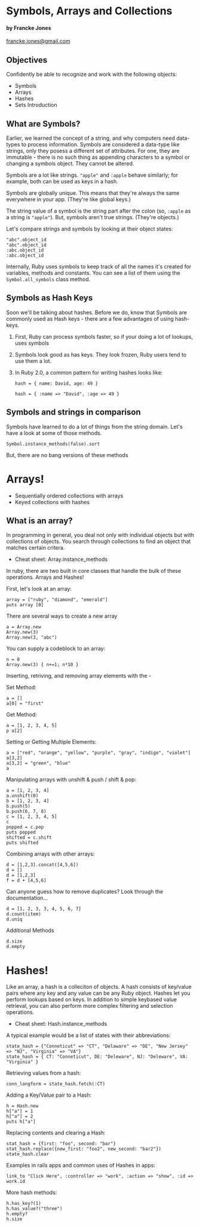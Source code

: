 # Symbols, Arrays and Collections
#### by Francke Jones
francke.jones@gmail.com

## Objectives

Confidently be able to recognize and work with the following objects:

+ Symbols
+ Arrays
+ Hashes
+ Sets Introduction

## What are Symbols?

Earlier, we learned the concept of a string, and why computers need data-types to process information. Symbols are considered a data-type like strings, only they posess a different set of attributes. For one, they are immutable - there is no such thing as appending characters to a symbol or changing a symbols object. They cannot be altered.

Symbols are a lot like strings. ```"apple"``` and ```:apple``` behave similarly; for example, both can be used as keys in a hash. 

Symbols are globally unique. This means that they're always the same everywhere in your app. (They're like global keys.)

The string value of a symbol is the string part after the colon (so, ```:apple``` as a string is ```"apple"```). But, symbols aren't true strings. (They're objects.)

Let's compare strings and symbols by looking at their object states:

    "abc".object_id
    "abc".object_id
    :abc.object_id
    :abc.object_id

Internally, Ruby uses symbols to keep track of all the names it's created for variables, methods and constants. You can see a list of them using the ```Symbol.all_symbols``` class method.

## Symbols as Hash Keys

Soon we'll be talking about hashes. Before we do, know that Symbols are commonly used as Hash keys - there are a few advantages of using hash-keys. 

1. First, Ruby can process symbols faster, so if your doing a lot of lookups, uses symbols
2. Symbols look good as has keys. They look frozen, Ruby users tend to use them a lot.
3. In Ruby 2.0, a common pattern for writing hashes looks like:
	
	```hash = { name: David, age: 49 }```

    ```hash = { :name => "David", :age => 49 }```
    
    
    
## Symbols and strings in comparison

Symbols have learned to do a lot of things from the string domain. Let's have a look at some of those methods. 

    Symbol.instance_methods(false).sort
    
But, there are no bang versions of these methods

# Arrays!

- Sequentially ordered collections with arrays
- Keyed collections with hashes

## What is an array?

In programming in general, you deal not only with individual objects but with collections of objects. You search through collections to find an object that matches certain critera.

- Cheat sheet: Array.instance_methods

In ruby, there are two built in core classes that handle the bulk of these operations. Arrays and Hashes!

First, let's look at an array:

    array = ["ruby", "diamond", "emerald"]
    puts array [0]

There are several ways to create a new array

    a = Array.new
    Array.new(3)
    Array.new(3, "abc")

You can supply a codeblock to an array:

    n = 0
    Array.new(3) { n+=1; n*10 }

Inserting, retriving, and removing array elements with the - 

Set Method:

    a = []
    a[0] = "first"
    
Get Method:

    a = [1, 2, 3, 4, 5]
    p a[2]
    
Setting or Getting Multiple Elements:

    a = ["red", "orange", "yellow", "purple", "gray", "indigo", "violet"]
    a[3,2]
    a[3,2] = "green", "blue"
    a
    
Manipulating arrays with unshift & push / shift & pop:

    a = [1, 2, 3, 4]
    a.unshift(0)
    b = [1, 2, 3, 4]
    b.push(5)
    b.push(6, 7, 8)
    c = [1, 2, 3, 4, 5]
    c
    popped = c.pop
    puts popped
    shifted = c.shift
    puts shifted

    
Combining arrays with other arrays:

    d = [1,2,3].concat([4,5,6])
    d = []
    d = [1,2,3]
    f = d + [4,5,6]
    
Can anyone guess how to remove duplicates? Look through the documentation...

    d = [1, 2, 3, 3, 4, 5, 6, 7]
    d.count(item)
    d.uniq
    
Additional Methods

    d.size
    d.empty


# Hashes!

Like an array, a hash is a colleciton of objects. A hash consists of key/value pairs where any key and any value can be any Ruby object. Hashes let you perform lookups based on keys. In addition to simple keybased value retrieval, you can also perform more complex filtering and selection operations. 

- Cheat sheet: Hash.instance_methods

A typical example would be a list of states with their abbreviations:

    state_hash = {"Conneticut" => "CT", "Delaware" => "DE", "New Jersey" => "NJ", "Virginia" => "VA"}
    state_hash = { CT: "Conneticut", DE: "Deleware", NJ: "Deleware", VA: "Virginia" }
    
Retrieving values from a hash:

    conn_longform = state_hash.fetch(:CT)
    
Adding a Key/Value pair to a Hash:

    h = Hash.new
    h["a"] = 1
    h["a"] = 2
    puts h["a"]
    
Replacing contents and clearing a Hash:

    stat_hash = {first: "foo", second: "bar"}
    stat_hash.replace({new_first: "foo2", new_second: "bar2"})
    state_hash.clear
    
Examples in rails apps and common uses of Hashes in apps:

    link_to "Click Here", :controller => "work", :action => "show", :id => work.id
    
    
More hash methods: 

    h.has_key?(1)
    h.has_value?("three")
    h.empty?
    h.size
    



